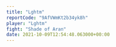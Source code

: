 ```yaml
---
title: "Lghtm"
reportCode: "9AfVWmKt2b34yk8h"
player: "Lghtm"
fight: "Shade of Aran"
date: 2021-10-09T12:54:48.063000+00:00
---
```

